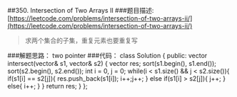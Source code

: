 ##350. Intersection of Two Arrays II
###题目描述:[https://leetcode.com/problems/intersection-of-two-arrays-ii/](https://leetcode.com/problems/intersection-of-two-arrays-ii/)
> 求两个集合的子集，重复元素也要重复写

###解题思路：
two pointer
###代码：
	class Solution {
	public:
	    vector<int> intersect(vector<int>& s1, vector<int>& s2) {
	        vector<int> res;
	        sort(s1.begin(), s1.end());
	        sort(s2.begin(), s2.end());
	        int i = 0, j = 0;
	        while(i < s1.size() && j <  s2.size()){
	            if(s1[i] == s2[j]){
	                res.push_back(s1[i]);
	                i++;j++;
	            }
	            else if(s1[i] > s2[j]){
	                j++;
	            }
	            else{
	                i++;
	            }
	        }
	        return res;
	    }
	};